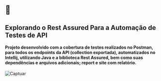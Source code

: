 # :star2: 
## Explorando o Rest Assured Para a Automação de Testes de API

#### Projeto desenvolvido com a cobertura de testes realizados no Postman, para todos os endpoints da API (collection exportada), automatizados no Intellij, utilizando Java e a biblioteca Rest Assured, bem como suas dependências e arquivos adicionais; report e site com relatório.

![Captuar](https://user-images.githubusercontent.com/118581846/212443131-72ada9df-f3dc-4d43-8096-1fe67c3c61e3.JPG)


